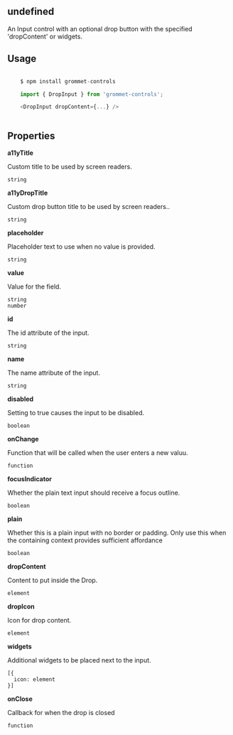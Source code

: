 ## undefined
An Input control with an optional drop button with the specified 'dropContent' or widgets.

## Usage

```javascript

    $ npm install grommet-controls

    import { DropInput } from 'grommet-controls';

    <DropInput dropContent={...} />
    
```

## Properties

**a11yTitle**

Custom title to be used by screen readers.

```
string
```

**a11yDropTitle**

Custom drop button title to be used by screen readers..

```
string
```

**placeholder**

Placeholder text to use when no value is provided.

```
string
```

**value**

Value for the field.

```
string
number
```

**id**

The id attribute of the input.

```
string
```

**name**

The name attribute of the input.

```
string
```

**disabled**

Setting to true causes the input to be disabled.

```
boolean
```

**onChange**

Function that will be called when the user enters a new valuu.

```
function
```

**focusIndicator**

Whether the plain text input should receive a focus outline.

```
boolean
```

**plain**

Whether this is a plain input with no border or padding.
Only use this when the containing context provides sufficient affordance

```
boolean
```

**dropContent**

Content to put inside the Drop.

```
element
```

**dropIcon**

Icon for drop content.

```
element
```

**widgets**

Additional widgets to be placed next to the input.

```
[{
  icon: element
}]
```

**onClose**

Callback for when the drop is closed

```
function
```
  